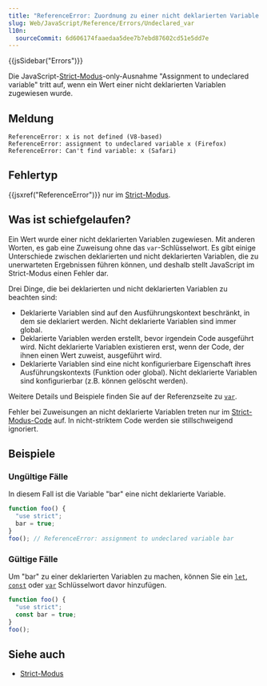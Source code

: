 ```yaml
---
title: "ReferenceError: Zuordnung zu einer nicht deklarierten Variable \"x\""
slug: Web/JavaScript/Reference/Errors/Undeclared_var
l10n:
  sourceCommit: 6d606174faaedaa5dee7b7ebd87602cd51e5dd7e
---
```


{{jsSidebar("Errors")}}

Die JavaScript-[Strict-Modus](/de/docs/Web/JavaScript/Reference/Strict_mode)-only-Ausnahme "Assignment to undeclared variable" tritt auf, wenn ein Wert einer nicht deklarierten Variablen zugewiesen wurde.

## Meldung

```plain
ReferenceError: x is not defined (V8-based)
ReferenceError: assignment to undeclared variable x (Firefox)
ReferenceError: Can't find variable: x (Safari)
```

## Fehlertyp

{{jsxref("ReferenceError")}} nur im [Strict-Modus](/de/docs/Web/JavaScript/Reference/Strict_mode).

## Was ist schiefgelaufen?

Ein Wert wurde einer nicht deklarierten Variablen zugewiesen. Mit anderen Worten, es gab eine Zuweisung ohne das `var`-Schlüsselwort. Es gibt einige Unterschiede zwischen deklarierten und nicht deklarierten Variablen, die zu unerwarteten Ergebnissen führen können, und deshalb stellt JavaScript im Strict-Modus einen Fehler dar.

Drei Dinge, die bei deklarierten und nicht deklarierten Variablen zu beachten sind:

- Deklarierte Variablen sind auf den Ausführungskontext beschränkt, in dem sie deklariert werden. Nicht deklarierte Variablen sind immer global.
- Deklarierte Variablen werden erstellt, bevor irgendein Code ausgeführt wird. Nicht deklarierte Variablen existieren erst, wenn der Code, der ihnen einen Wert zuweist, ausgeführt wird.
- Deklarierte Variablen sind eine nicht konfigurierbare Eigenschaft ihres Ausführungskontexts (Funktion oder global). Nicht deklarierte Variablen sind konfigurierbar (z.B. können gelöscht werden).

Weitere Details und Beispiele finden Sie auf der Referenzseite zu [`var`](/de/docs/Web/JavaScript/Reference/Statements/var).

Fehler bei Zuweisungen an nicht deklarierte Variablen treten nur im [Strict-Modus-Code](/de/docs/Web/JavaScript/Reference/Strict_mode) auf. In nicht-striktem Code werden sie stillschweigend ignoriert.

## Beispiele

### Ungültige Fälle

In diesem Fall ist die Variable "bar" eine nicht deklarierte Variable.

```js example-bad
function foo() {
  "use strict";
  bar = true;
}
foo(); // ReferenceError: assignment to undeclared variable bar
```

### Gültige Fälle

Um "bar" zu einer deklarierten Variablen zu machen, können Sie ein [`let`](/de/docs/Web/JavaScript/Reference/Statements/let), [`const`](/de/docs/Web/JavaScript/Reference/Statements/var) oder [`var`](/de/docs/Web/JavaScript/Reference/Statements/var) Schlüsselwort davor hinzufügen.

```js example-good
function foo() {
  "use strict";
  const bar = true;
}
foo();
```

## Siehe auch

- [Strict-Modus](/de/docs/Web/JavaScript/Reference/Strict_mode)
